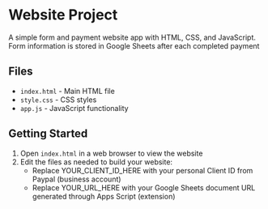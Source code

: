 # Website Project

A simple form and payment website app with HTML, CSS, and JavaScript.
Form information is stored in Google Sheets after each completed payment

## Files

- `index.html` - Main HTML file
- `style.css` - CSS styles
- `app.js` - JavaScript functionality

## Getting Started

1. Open `index.html` in a web browser to view the website
2. Edit the files as needed to build your website: 
    -  Replace YOUR_CLIENT_ID_HERE with your personal Client ID from Paypal (business account)
    -  Replace YOUR_URL_HERE with your Google Sheets document URL generated through Apps Script (extension)
